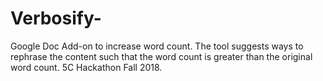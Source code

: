 # Verbosify-
Google Doc Add-on to increase word count. 
The tool suggests ways to rephrase the content such that the word count is greater than the original word count. 
5C Hackathon Fall 2018. 
